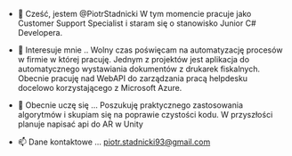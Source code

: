 - 👋 Cześć, jestem @PiotrStadnicki 
W tym momencie pracuje jako Customer Support Specialist  i staram się o stanowisko Junior C# Developera.
- 👀 Interesuje mnie ..
Wolny czas poświęcam na automatyzację procesów w firmie w której pracuję. Jednym z projektów jest aplikacja do automatycznego wystawiania dokumentów z drukarek fiskalnych. Obecnie pracuję nad WebAPI do zarządzania pracą helpdesku docelowo korzystającego z Microsoft Azure.

- 🌱 Obecnie uczę się …
Poszukuję praktycznego zastosowania algorytmów i skupiam się na poprawie czystości kodu.
W przyszłości planuje napisać api do AR w Unity
- 📫 Dane kontaktowe …
	  piotr.stadnicki93@gmail.com
